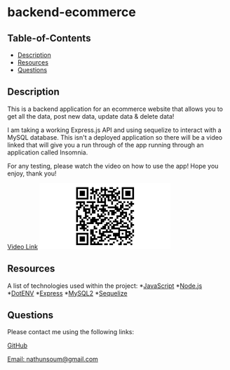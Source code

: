 # backend-ecommerce

  ## Table-of-Contents

  * [Description](#description)
  * [Resources](#resources)
  * [Questions](#questions)

## Description

This is a backend application for an ecommerce website that allows you to get all the data, post new data, update data & delete data! 

I am taking a working Express.js API and using sequelize to interact with a MySQL database. This isn't a deployed application so there will be a video linked that will give you a run through of the app running through an application called Insomnia. 

For any testing, please watch the video on how to use the app! Hope you enjoy, thank you!

[Video Link](https://drive.google.com/file/d/1-r8bm2efSvvJVXY8l1zlMifQv_u3dqma/view)
![qrcode](./assets/images/qrcode.jpg)

## Resources 

A list of technologies used within the project:
*[JavaScript](https://www.javascript.com/)
*[Node.js](https://nodejs.org/en/)
*[DotENV](https://www.npmjs.com/package/dotenv)
*[Express](https://www.npmjs.com/package/express)
*[MySQL2](https://www.npmjs.com/package/mysql2)
*[Sequelize](https://www.npmjs.com/package/mysql2)

## Questions 

Please contact me using the following links:

[GitHub](https://github.com/natesoum)

[Email: nathunsoum@gmail.com](mailto:nathunsoum@gmail.com)